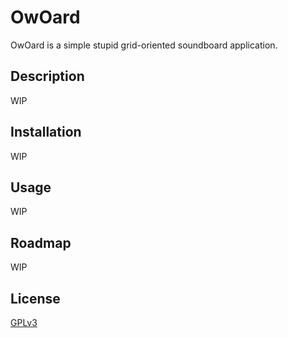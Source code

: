 # OwOard
OwOard is a simple stupid grid-oriented soundboard application.

## Description
WIP

## Installation
WIP

## Usage
WIP

## Roadmap
WIP

## License
[GPLv3](https://www.gnu.org/licenses/gpl-3.0.en.html)
